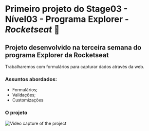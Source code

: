 # Primeiro projeto do Stage03 - Nível03 - **Programa Explorer** - ***Rocketseat*** 🚀 

## Projeto desenvolvido na terceira semana do programa Explorer da Rocketseat  


  Trabalharemos com formulários para capturar dados através da web.

  ### Assuntos abordados:

  * Formulários;
  * Validações;
  * Customizações

  ### O projeto

  ![Video capture of the project](https://github.com/Clara-Pacheco/Explorer--Rocketseat--Projeto03/blob/main/assets/video-output-1FEC8A73-8B1A-4FC7-A37E-BC76D8BD4292.gif)